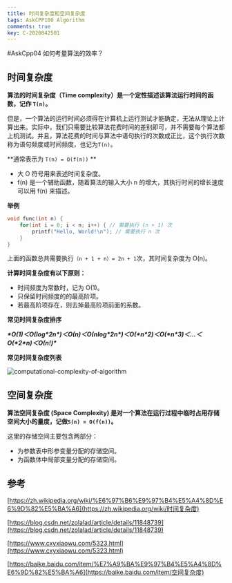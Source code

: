 ```yaml
---
title: 时间复杂度和空间复杂度
tags: AskCPP100 Algorithm
comments: true
key: C-2020042501
---
```


#AskCpp04 如何考量算法的效率？

## 时间复杂度

**算法的时间复杂度（Time complexity）是一个定性描述该算法运行时间的函数，记作 `T(n)`。**

但是，一个算法的运行时间必须得在计算机上运行测试才能确定，无法从理论上计算出来。实际中，我们只需要比较算法花费时间的差别即可，并不需要每个算法都上机测试。并且，算法花费的时间与算法中语句执行的次数成正比，这个执行次数称为语句频度或时间频度，也记为`T(n)`。

**通常表示为 `T(n) = O(f(n))` **

*  大 O 符号用来表述时间复杂度。
* f(n) 是一个辅助函数，随着算法的输入大小 n 的增大，其执行时间的增长速度可以用 f(n) 来描述。

**举例**

```c++
void func(int n) {
    for(int i = 0; i < n; i++) { // 需要执行 (n + 1) 次
        printf("Hello, World!\n"); // 需要执行 n 次
    }
}
```

上面的函数总共需要执行`（n + 1 + n）= 2n + 1`次，其时间复杂度为 O(n)。

**计算时间复杂度有以下原则：**

* 时间频度为常数时，记为 O(1)。
* 只保留时间频度的的最高阶项。
* 若最高阶项存在，则去掉最高阶项前面的系数。

**常见时间复杂度排序**

***\*Ο(1)＜Ο(log\*2n\*)＜Ο(n)＜Ο(nlog\*2n\*)＜Ο(\*n\*2)＜Ο(\*n\*3)＜…＜Ο(\*2\*n)＜Ο(n!)\****

**常见时间复杂度列表**

![computational-complexity-of-algorithm](/Users/dawny/Downloads/computational-complexity-of-algorithm.png)

## 空间复杂度

**算法空间复杂度 (Space Complexity) 是对一个算法在运行过程中临时占用存储空间大小的量度，记做`S(n) = O(f(n))`。**

这里的存储空间主要包含两部分：

* 为参数表中形参变量分配的存储空间。
* 为函数体中局部变量分配的存储空间。

## 参考

[https://zh.wikipedia.org/wiki/%E6%97%B6%E9%97%B4%E5%A4%8D%E6%9D%82%E5%BA%A6](https://zh.wikipedia.org/wiki/时间复杂度)

[https://blog.csdn.net/zolalad/article/details/11848739](https://blog.csdn.net/zolalad/article/details/11848739)

[https://www.cxyxiaowu.com/5323.html](https://www.cxyxiaowu.com/5323.html)

[https://baike.baidu.com/item/%E7%A9%BA%E9%97%B4%E5%A4%8D%E6%9D%82%E5%BA%A6](https://baike.baidu.com/item/空间复杂度)

